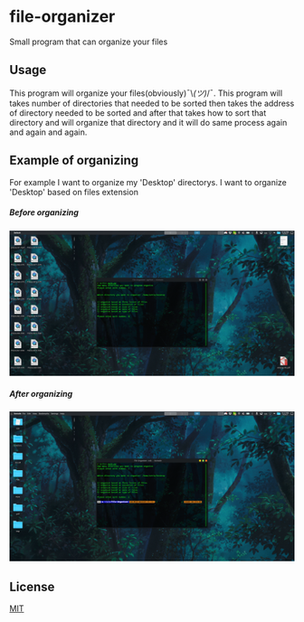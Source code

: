 # file-organizer

Small program that can organize your files

## Usage

This program will organize your files(obviously)¯\\_(ツ)_/¯.
This program will takes number of directories that needed to be sorted then takes the address of directory needed to be sorted and after that takes how to sort that directory and will organize that directory and it will do same process again and again and again.

## Example of organizing

For example I want to organize my 'Desktop' directorys. I want to organize 'Desktop' based on files extension

##### Before organizing

![Before](./Before.png)

##### After organizing

![After](./After.png)

## License

[MIT](https://choosealicense.com/licenses/mit/)
